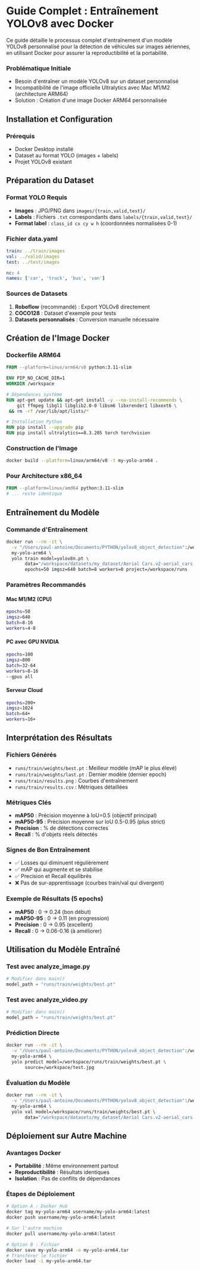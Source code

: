 # Guide Complet : Entraînement YOLOv8 avec Docker

Ce guide détaille le processus complet d'entraînement d'un modèle YOLOv8 personnalisé pour la détection de véhicules sur images aériennes, en utilisant Docker pour assurer la reproductibilité et la portabilité.

### Problématique Initiale
- Besoin d'entraîner un modèle YOLOv8 sur un dataset personnalisé
- Incompatibilité de l'image officielle Ultralytics avec Mac M1/M2 (architecture ARM64)
- Solution : Création d'une image Docker ARM64 personnalisée

## Installation et Configuration

### Prérequis
- Docker Desktop installé
- Dataset au format YOLO (images + labels)
- Projet YOLOv8 existant


## Préparation du Dataset

### Format YOLO Requis
- **Images** : JPG/PNG dans `images/{train,valid,test}/`
- **Labels** : Fichiers `.txt` correspondants dans `labels/{train,valid,test}/`
- **Format label** : `class_id cx cy w h` (coordonnées normalisées 0-1)

### Fichier data.yaml
```yaml
train: ../train/images
val: ../valid/images
test: ../test/images

nc: 4
names: ['car', 'truck', 'bus', 'van']
```

### Sources de Datasets
1. **Roboflow** (recommandé) : Export YOLOv8 directement
2. **COCO128** : Dataset d'exemple pour tests
3. **Datasets personnalisés** : Conversion manuelle nécessaire

## Création de l'Image Docker

### Dockerfile ARM64
```dockerfile
FROM --platform=linux/arm64/v8 python:3.11-slim

ENV PIP_NO_CACHE_DIR=1
WORKDIR /workspace

# Dépendances système
RUN apt-get update && apt-get install -y --no-install-recommends \
    git ffmpeg libgl1 libglib2.0-0 libsm6 libxrender1 libxext6 \
 && rm -rf /var/lib/apt/lists/*

# Installation Python
RUN pip install --upgrade pip
RUN pip install ultralytics==8.3.205 torch torchvision
```

### Construction de l'Image
```bash
docker build --platform=linux/arm64/v8 -t my-yolo-arm64 .
```

### Pour Architecture x86_64
```dockerfile
FROM --platform=linux/amd64 python:3.11-slim
# ... reste identique
```

## Entraînement du Modèle

### Commande d'Entraînement
```bash
docker run --rm -it \
  -v "/Users/paul-antoine/Documents/PYTHON/yolov8_object_detection":/workspace \
  my-yolo-arm64 \
  yolo train model=yolov8n.pt \
       data="/workspace/datasets/my_dataset/Aerial Cars.v2-aerial_cars.yolov8/data.yaml" \
       epochs=50 imgsz=640 batch=8 workers=0 project=/workspace/runs
```

### Paramètres Recommandés

#### Mac M1/M2 (CPU)
```bash
epochs=50
imgsz=640
batch=8-16
workers=4-8
```

#### PC avec GPU NVIDIA
```bash
epochs=100
imgsz=800
batch=32-64
workers=8-16
--gpus all
```

#### Serveur Cloud
```bash
epochs=200+
imgsz=1024
batch=64+
workers=16+
```

## Interprétation des Résultats

### Fichiers Générés
- `runs/train/weights/best.pt` : Meilleur modèle (mAP le plus élevé)
- `runs/train/weights/last.pt` : Dernier modèle (dernier epoch)
- `runs/train/results.png` : Courbes d'entraînement
- `runs/train/results.csv` : Métriques détaillées

### Métriques Clés
- **mAP50** : Précision moyenne à IoU=0.5 (objectif principal)
- **mAP50-95** : Précision moyenne sur IoU 0.5-0.95 (plus strict)
- **Precision** : % de détections correctes
- **Recall** : % d'objets réels détectés

### Signes de Bon Entraînement
- ✅ Losses qui diminuent régulièrement
- ✅ mAP qui augmente et se stabilise
- ✅ Precision et Recall équilibrés
- ❌ Pas de sur-apprentissage (courbes train/val qui divergent)

### Exemple de Résultats (5 epochs)
- **mAP50** : 0 → 0.24 (bon début)
- **mAP50-95** : 0 → 0.11 (en progression)
- **Precision** : 0 → 0.95 (excellent)
- **Recall** : 0 → 0.06-0.16 (à améliorer)

## Utilisation du Modèle Entraîné

### Test avec analyze_image.py
```python
# Modifier dans main()
model_path = "runs/train/weights/best.pt"
```

### Test avec analyze_video.py
```python
# Modifier dans main()
model_path = "runs/train/weights/best.pt"
```

### Prédiction Directe
```bash
docker run --rm -it \
  -v "/Users/paul-antoine/Documents/PYTHON/yolov8_object_detection":/workspace \
  my-yolo-arm64 \
  yolo predict model=/workspace/runs/train/weights/best.pt \
       source=/workspace/test.jpg
```

### Évaluation du Modèle
```bash
docker run --rm -it \
  -v "/Users/paul-antoine/Documents/PYTHON/yolov8_object_detection":/workspace \
  my-yolo-arm64 \
  yolo val model=/workspace/runs/train/weights/best.pt \
       data="/workspace/datasets/my_dataset/Aerial Cars.v2-aerial_cars.yolov8/data.yaml"
```

## Déploiement sur Autre Machine

### Avantages Docker
- **Portabilité** : Même environnement partout
- **Reproductibilité** : Résultats identiques
- **Isolation** : Pas de conflits de dépendances

### Étapes de Déploiement


```bash
# Option A : Docker Hub
docker tag my-yolo-arm64 username/my-yolo-arm64:latest
docker push username/my-yolo-arm64:latest

# Sur l'autre machine
docker pull username/my-yolo-arm64:latest
```

```bash
# Option B : Fichier
docker save my-yolo-arm64 -o my-yolo-arm64.tar
# Transférer le fichier
docker load -i my-yolo-arm64.tar